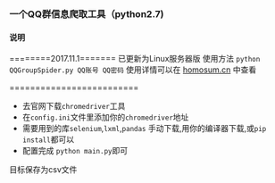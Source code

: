 ### 一个QQ群信息爬取工具（python2.7)
#### 说明
========2017.11.1=======
已更新为Linux服务器版
使用方法
`python QQGroupSpider.py QQ账号 QQ密码`
使用详情可以在 [homosum.cn](http://homosum.cn/?p=192) 中查看



=========================
* 去官网下载`chromedriver`工具
* 在`config.ini`文件里添加你的`chromedriver`地址
* 需要用到的库`selenium`,`lxml`,`pandas` 手动下载,用你的编译器下载,或`pip install`都可以
* 配置完成 `python main.py`即可

目标保存为csv文件